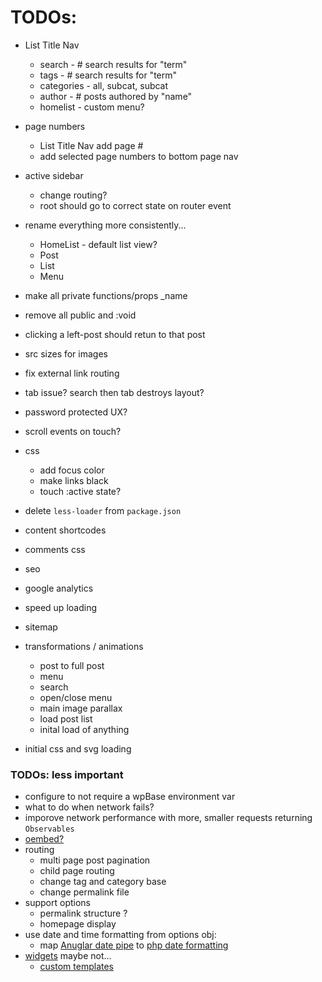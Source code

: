 # TODOs:
- List Title Nav
	- search - # search results for "term"
	- tags - # search results for "term"
	- categories - all, subcat, subcat
	- author - # posts authored by "name"
	- homelist - custom menu?
- page numbers
	- List Title Nav add page #
	- add selected page numbers to bottom page nav
- active sidebar
	- change routing?
	- root should go to correct state on router event
	
- rename everything more consistently...
	- HomeList - default list view?
	- Post
	- List
	- Menu
- make all private functions/props _name
- remove all public and :void

- clicking a left-post should retun to that post
- src sizes for images

- fix external link routing
- tab issue? search then tab destroys layout?
- password protected UX? 
- scroll events on touch?
- css
	- add focus color
	- make links black
	- touch :active state?
- delete `less-loader` from `package.json`


- content shortcodes
- comments css

- seo
- google analytics
- speed up loading
- sitemap

- transformations / animations
	- post to full post
	- menu
	- search
	- open/close menu
	- main image parallax
	- load post list
	- inital load of anything

- initial css and svg loading


### TODOs: less important
- configure to not require a wpBase environment var
- what to do when network fails?
- imporove network performance with more, smaller requests returning `Observables`
- [oembed?](https://codex.wordpress.org/Embeds)
- routing
  - multi page post pagination
  - child page routing
  - change tag and category base
  - change permalink file
- support options
	- permalink structure ?
	- homepage display
- use date and time formatting from options obj:
	- map [Anuglar date pipe](https://angular.io/api/common/DatePipe) to [php date formatting](https://codex.wordpress.org/Formatting_Date_and_Time)
- [widgets](https://wordpress.org/plugins/wp-rest-api-sidebars/) maybe not...
	- [custom templates](https://wordpress.stackexchange.com/questions/97411/code-for-recent-posts-widget)
